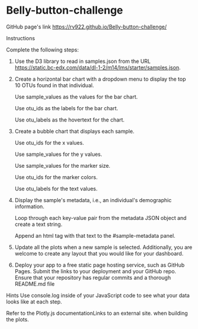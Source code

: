 # Belly-button-challenge

GitHub page's link 
https://rv922.github.io/Belly-button-challenge/


Instructions

Complete the following steps:

1. Use the D3 library to read in samples.json from the URL https://static.bc-edx.com/data/dl-1-2/m14/lms/starter/samples.json.

2. Create a horizontal bar chart with a dropdown menu to display the top 10 OTUs found in that individual.

    Use sample_values as the values for the bar chart.

    Use otu_ids as the labels for the bar chart.

    Use otu_labels as the hovertext for the chart.

3. Create a bubble chart that displays each sample.

    Use otu_ids for the x values.

    Use sample_values for the y values.

    Use sample_values for the marker size.

    Use otu_ids for the marker colors.

    Use otu_labels for the text values.

4. Display the sample's metadata, i.e., an individual's demographic information.

    Loop through each key-value pair from the metadata JSON object and create a text string.

    Append an html tag with that text to the #sample-metadata panel.

5. Update all the plots when a new sample is selected. Additionally, you are welcome to create any layout that you would like for your dashboard.

6. Deploy your app to a free static page hosting service, such as GitHub Pages. Submit the links to your deployment and your GitHub repo. Ensure that your repository has regular commits and a thorough README.md file


Hints
Use console.log inside of your JavaScript code to see what your data looks like at each step.

Refer to the Plotly.js documentationLinks to an external site. when building the plots.
